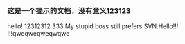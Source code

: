 ### 这是一个提示的文档，没有意义123123
hello!
12312312
333
My stupid boss still prefers SVN.Hello!!!
!!!qweqweqweqwqwe